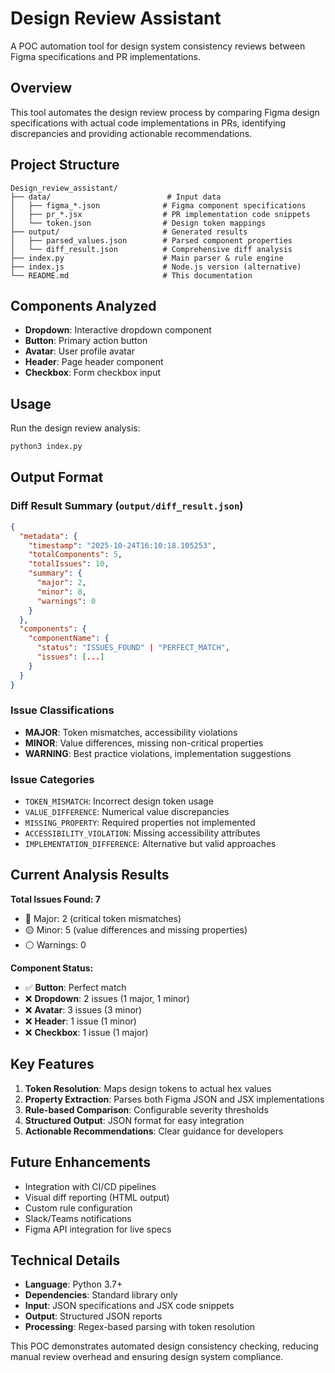 # Design Review Assistant

A POC automation tool for design system consistency reviews between Figma specifications and PR implementations.

## Overview

This tool automates the design review process by comparing Figma design specifications with actual code implementations in PRs, identifying discrepancies and providing actionable recommendations.

## Project Structure

```
Design_review_assistant/
├── data/                          # Input data
│   ├── figma_*.json              # Figma component specifications
│   ├── pr_*.jsx                  # PR implementation code snippets
│   └── token.json                # Design token mappings
├── output/                       # Generated results
│   ├── parsed_values.json        # Parsed component properties
│   └── diff_result.json          # Comprehensive diff analysis
├── index.py                      # Main parser & rule engine
├── index.js                      # Node.js version (alternative)
└── README.md                     # This documentation
```

## Components Analyzed

- **Dropdown**: Interactive dropdown component
- **Button**: Primary action button
- **Avatar**: User profile avatar
- **Header**: Page header component  
- **Checkbox**: Form checkbox input

## Usage

Run the design review analysis:

```bash
python3 index.py
```

## Output Format

### Diff Result Summary (`output/diff_result.json`)

```json
{
  "metadata": {
    "timestamp": "2025-10-24T16:10:18.105253",
    "totalComponents": 5,
    "totalIssues": 10,
    "summary": {
      "major": 2,
      "minor": 8,
      "warnings": 0
    }
  },
  "components": {
    "componentName": {
      "status": "ISSUES_FOUND" | "PERFECT_MATCH",
      "issues": [...]
    }
  }
}
```

### Issue Classifications

- **MAJOR**: Token mismatches, accessibility violations
- **MINOR**: Value differences, missing non-critical properties
- **WARNING**: Best practice violations, implementation suggestions

### Issue Categories

- `TOKEN_MISMATCH`: Incorrect design token usage
- `VALUE_DIFFERENCE`: Numerical value discrepancies  
- `MISSING_PROPERTY`: Required properties not implemented
- `ACCESSIBILITY_VIOLATION`: Missing accessibility attributes
- `IMPLEMENTATION_DIFFERENCE`: Alternative but valid approaches

## Current Analysis Results

**Total Issues Found: 7**
- 🔴 Major: 2 (critical token mismatches)
- 🟡 Minor: 5 (value differences and missing properties)
- ⚪ Warnings: 0

**Component Status:**
- ✅ **Button**: Perfect match
- ❌ **Dropdown**: 2 issues (1 major, 1 minor)
- ❌ **Avatar**: 3 issues (3 minor)  
- ❌ **Header**: 1 issue (1 minor)
- ❌ **Checkbox**: 1 issue (1 major)

## Key Features

1. **Token Resolution**: Maps design tokens to actual hex values
2. **Property Extraction**: Parses both Figma JSON and JSX implementations
3. **Rule-based Comparison**: Configurable severity thresholds
4. **Structured Output**: JSON format for easy integration
5. **Actionable Recommendations**: Clear guidance for developers

## Future Enhancements

- Integration with CI/CD pipelines
- Visual diff reporting (HTML output)
- Custom rule configuration
- Slack/Teams notifications
- Figma API integration for live specs

## Technical Details

- **Language**: Python 3.7+
- **Dependencies**: Standard library only
- **Input**: JSON specifications and JSX code snippets
- **Output**: Structured JSON reports
- **Processing**: Regex-based parsing with token resolution

This POC demonstrates automated design consistency checking, reducing manual review overhead and ensuring design system compliance.
